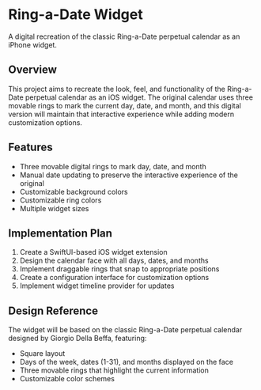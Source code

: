 # Ring-a-Date Widget

A digital recreation of the classic Ring-a-Date perpetual calendar as an iPhone widget.

## Overview

This project aims to recreate the look, feel, and functionality of the Ring-a-Date perpetual calendar as an iOS widget. The original calendar uses three movable rings to mark the current day, date, and month, and this digital version will maintain that interactive experience while adding modern customization options.

## Features

- Three movable digital rings to mark day, date, and month
- Manual date updating to preserve the interactive experience of the original
- Customizable background colors
- Customizable ring colors
- Multiple widget sizes

## Implementation Plan

1. Create a SwiftUI-based iOS widget extension
2. Design the calendar face with all days, dates, and months
3. Implement draggable rings that snap to appropriate positions
4. Create a configuration interface for customization options
5. Implement widget timeline provider for updates

## Design Reference

The widget will be based on the classic Ring-a-Date perpetual calendar designed by Giorgio Della Beffa, featuring:
- Square layout
- Days of the week, dates (1-31), and months displayed on the face
- Three movable rings that highlight the current information
- Customizable color schemes